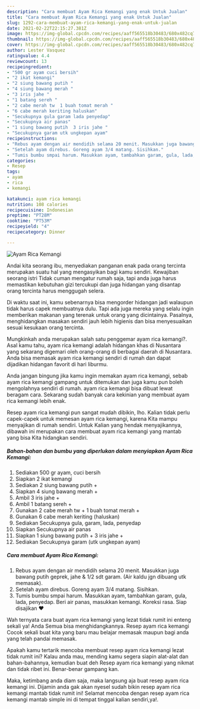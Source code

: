 ```yaml
---
description: "Cara membuat Ayam Rica Kemangi yang enak Untuk Jualan"
title: "Cara membuat Ayam Rica Kemangi yang enak Untuk Jualan"
slug: 1292-cara-membuat-ayam-rica-kemangi-yang-enak-untuk-jualan
date: 2021-02-22T22:15:27.381Z
image: https://img-global.cpcdn.com/recipes/aaff565518b30483/680x482cq70/ayam-rica-kemangi-foto-resep-utama.jpg
thumbnail: https://img-global.cpcdn.com/recipes/aaff565518b30483/680x482cq70/ayam-rica-kemangi-foto-resep-utama.jpg
cover: https://img-global.cpcdn.com/recipes/aaff565518b30483/680x482cq70/ayam-rica-kemangi-foto-resep-utama.jpg
author: Lester Vasquez
ratingvalue: 4.4
reviewcount: 13
recipeingredient:
- "500 gr ayam cuci bersih"
- "2 ikat kemangi"
- "2 siung bawang putih "
- "4 siung bawang merah "
- "3 iris jahe "
- "1 batang sereh "
- "2 cabe merah tw  1 buah tomat merah "
- "6 cabe merah keriting haluskan"
- "Secukupnya gula garam lada penyedap"
- "Secukupnya air panas"
- "1 siung bawang putih  3 iris jahe "
- "Secukupnya garam utk ungkepan ayam"
recipeinstructions:
- "Rebus ayam dengan air mendidih selama 20 menit. Masukkan juga bawang putih geprek, jahe &amp; 1/2 sdt garam. (Air kaldu jgn dibuang utk memasak)."
- "Setelah ayam direbus. Goreng ayam 3/4 matang. Sisihkan."
- "Tumis bumbu smpai harum. Masukkan ayam, tambahkan garam, gula, lada, penyedap. Beri air panas, masukkan kemangi. Koreksi rasa. Siap disajikan ❤"
categories:
- Resep
tags:
- ayam
- rica
- kemangi

katakunci: ayam rica kemangi 
nutrition: 108 calories
recipecuisine: Indonesian
preptime: "PT28M"
cooktime: "PT53M"
recipeyield: "4"
recipecategory: Dinner

---
```



![Ayam Rica Kemangi](https://img-global.cpcdn.com/recipes/aaff565518b30483/680x482cq70/ayam-rica-kemangi-foto-resep-utama.jpg)

Andai kita seorang ibu, menyediakan panganan enak pada orang tercinta merupakan suatu hal yang mengasyikan bagi kamu sendiri. Kewajiban seorang istri Tidak cuman mengatur rumah saja, tapi anda juga harus memastikan kebutuhan gizi tercukupi dan juga hidangan yang disantap orang tercinta harus menggugah selera.

Di waktu  saat ini, kamu sebenarnya bisa mengorder hidangan jadi walaupun tidak harus capek membuatnya dulu. Tapi ada juga mereka yang selalu ingin memberikan makanan yang terenak untuk orang yang dicintainya. Pasalnya, menghidangkan masakan sendiri jauh lebih higienis dan bisa menyesuaikan sesuai kesukaan orang tercinta. 



Mungkinkah anda merupakan salah satu penggemar ayam rica kemangi?. Asal kamu tahu, ayam rica kemangi adalah hidangan khas di Nusantara yang sekarang digemari oleh orang-orang di berbagai daerah di Nusantara. Anda bisa memasak ayam rica kemangi sendiri di rumah dan dapat dijadikan hidangan favorit di hari liburmu.

Anda jangan bingung jika kamu ingin memakan ayam rica kemangi, sebab ayam rica kemangi gampang untuk ditemukan dan juga kamu pun boleh mengolahnya sendiri di rumah. ayam rica kemangi bisa dibuat lewat beragam cara. Sekarang sudah banyak cara kekinian yang membuat ayam rica kemangi lebih enak.

Resep ayam rica kemangi pun sangat mudah dibikin, lho. Kalian tidak perlu capek-capek untuk memesan ayam rica kemangi, karena Kita mampu menyajikan di rumah sendiri. Untuk Kalian yang hendak menyajikannya, dibawah ini merupakan cara membuat ayam rica kemangi yang mantab yang bisa Kita hidangkan sendiri.

<!--inarticleads1-->

##### Bahan-bahan dan bumbu yang diperlukan dalam menyiapkan Ayam Rica Kemangi:

1. Sediakan 500 gr ayam, cuci bersih
1. Siapkan 2 ikat kemangi
1. Sediakan 2 siung bawang putih +
1. Siapkan 4 siung bawang merah +
1. Ambil 3 iris jahe +
1. Ambil 1 batang sereh +
1. Gunakan 2 cabe merah tw + 1 buah tomat merah +
1. Gunakan 6 cabe merah keriting (haluskan)
1. Sediakan Secukupnya gula, garam, lada, penyedap
1. Siapkan Secukupnya air panas
1. Siapkan 1 siung bawang putih + 3 iris jahe +
1. Sediakan Secukupnya garam (utk ungkepan ayam)




<!--inarticleads2-->

##### Cara membuat Ayam Rica Kemangi:

1. Rebus ayam dengan air mendidih selama 20 menit. Masukkan juga bawang putih geprek, jahe &amp; 1/2 sdt garam. (Air kaldu jgn dibuang utk memasak).
1. Setelah ayam direbus. Goreng ayam 3/4 matang. Sisihkan.
1. Tumis bumbu smpai harum. Masukkan ayam, tambahkan garam, gula, lada, penyedap. Beri air panas, masukkan kemangi. Koreksi rasa. Siap disajikan ❤




Wah ternyata cara buat ayam rica kemangi yang lezat tidak rumit ini enteng sekali ya! Anda Semua bisa menghidangkannya. Resep ayam rica kemangi Cocok sekali buat kita yang baru mau belajar memasak maupun bagi anda yang telah pandai memasak.

Apakah kamu tertarik mencoba membuat resep ayam rica kemangi lezat tidak rumit ini? Kalau anda mau, mending kamu segera siapin alat-alat dan bahan-bahannya, kemudian buat deh Resep ayam rica kemangi yang nikmat dan tidak ribet ini. Benar-benar gampang kan. 

Maka, ketimbang anda diam saja, maka langsung aja buat resep ayam rica kemangi ini. Dijamin anda gak akan nyesel sudah bikin resep ayam rica kemangi mantab tidak rumit ini! Selamat mencoba dengan resep ayam rica kemangi mantab simple ini di tempat tinggal kalian sendiri,ya!.

